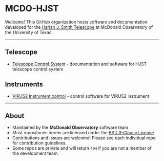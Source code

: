 # MCDO-HJST

Welcome! This GitHub organization hosts software and documentation developed for the [Harlan J. Smith Telescope](https://mcdonald.utexas.edu/research-facilities/HJST) at McDonald Observatory of the University of Texas.

---

## Telescope

- [Telescope Control System](tcs/README.md) - documentation and software for HJST telescope control system

## Instruments

- [VIRUS2 Instrument control](virus2/README.md) - control software for VIRUS2 instrument

---

## About
- Maintained by the **McDonald Observatory** software team  
- Most repositories herein are licensed under the [BSD 3-Clause License](https://opensource.org/licenses/BSD-3-Clause)  
- Contributions and issues are welcome! Please see each individual repo for contribution guidelines.
- Some repos are private and will return `404` if you are not a member of the development team.

